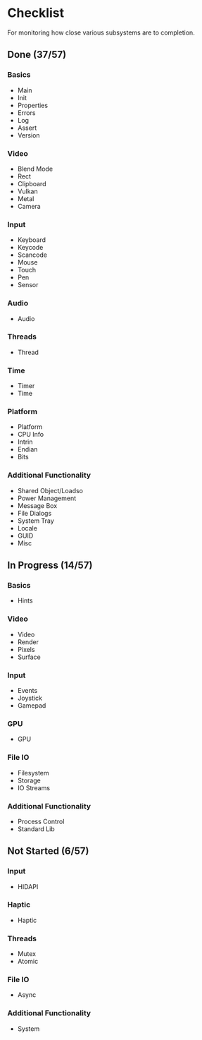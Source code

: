 # Checklist
For monitoring how close various subsystems are to completion.

## Done (37/57)

### Basics
* Main
* Init
* Properties
* Errors
* Log
* Assert
* Version

### Video
* Blend Mode
* Rect
* Clipboard
* Vulkan
* Metal
* Camera

### Input
* Keyboard
* Keycode
* Scancode
* Mouse
* Touch
* Pen
* Sensor

### Audio
* Audio

### Threads
* Thread

### Time
* Timer
* Time

### Platform
* Platform
* CPU Info
* Intrin
* Endian
* Bits

### Additional Functionality
* Shared Object/Loadso
* Power Management
* Message Box
* File Dialogs
* System Tray
* Locale
* GUID
* Misc

## In Progress (14/57)

### Basics
* Hints

### Video
* Video
* Render
* Pixels
* Surface

### Input
* Events
* Joystick
* Gamepad

### GPU
* GPU

### File IO
* Filesystem
* Storage
* IO Streams

### Additional Functionality
* Process Control
* Standard Lib

## Not Started (6/57)

### Input
* HIDAPI

### Haptic
* Haptic

### Threads
* Mutex
* Atomic

### File IO
* Async

### Additional Functionality
* System
